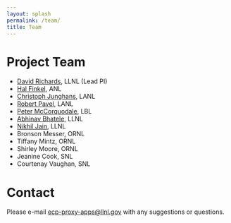 ```yaml
---
layout: splash
permalink: /team/
title: Team
---
```


# Project Team

* [David Richards](http://people.llnl.gov/richards12), LLNL (Lead PI)
* [Hal Finkel](http://www.alcf.anl.gov/staff-directory/hal-finkel), ANL
* [Christoph Junghans](http://github.com/junghans), LANL
* [Robert Pavel](http://github.com/rspavel), LANL
* [Peter McCorquodale](http://crd.lbl.gov/departments/applied-mathematics/ANAG/about/staff-and-postdocs/peter-mccorquodale/), LBL
* [Abhinav Bhatele](http://www.bhatele.org), LLNL
* [Nikhil Jain](http://nikhil-jain.github.io), LLNL
* Bronson Messer, ORNL
* Tiffany Mintz, ORNL
* Shirley Moore, ORNL
* Jeanine Cook, SNL
* Courtenay Vaughan, SNL

# Contact

Please e-mail [ecp-proxy-apps@llnl.gov](mailto:ecp-proxy-apps@llnl.gov) with
any suggestions or questions.
